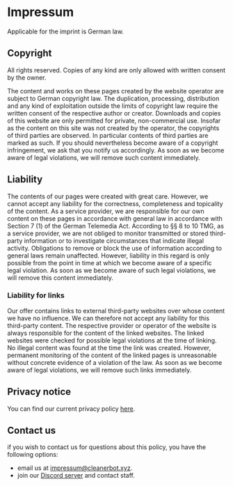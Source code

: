 
# Impressum

Applicable for the imprint is German law.

## Copyright

All rights reserved. Copies of any kind are only allowed with written consent by the owner.

The content and works on these pages created by the website operator are subject to German copyright law. The duplication, processing, distribution and any kind of exploitation outside the limits of copyright law require the written consent of the respective author or creator. Downloads and copies of this website are only permitted for private, non-commercial use. Insofar as the content on this site was not created by the operator, the copyrights of third parties are observed. In particular contents of third parties are marked as such. If you should nevertheless become aware of a copyright infringement, we ask that you notify us accordingly. As soon as we become aware of legal violations, we will remove such content immediately.

## Liability

The contents of our pages were created with great care. However, we cannot accept any liability for the correctness, completeness and topicality of the content. As a service provider, we are responsible for our own content on these pages in accordance with general law in accordance with Section 7 (1) of the German Telemedia Act. According to §§ 8 to 10 TMG, as a service provider, we are not obliged to monitor transmitted or stored third-party information or to investigate circumstances that indicate illegal activity. Obligations to remove or block the use of information according to general laws remain unaffected. However, liability in this regard is only possible from the point in time at which we become aware of a specific legal violation. As soon as we become aware of such legal violations, we will remove this content immediately.

### Liability for links

Our offer contains links to external third-party websites over whose content we have no influence. We can therefore not accept any liability for this third-party content. The respective provider or operator of the website is always responsible for the content of the linked websites. The linked websites were checked for possible legal violations at the time of linking. No illegal content was found at the time the link was created. However, permanent monitoring of the content of the linked pages is unreasonable without concrete evidence of a violation of the law. As soon as we become aware of legal violations, we will remove such links immediately.


## Privacy notice

You can find our current privacy policy [here](/legal/privacy).


## Contact us

if you wish to contact us for questions about this policy, you have the following options:

- email us at impressum@cleanerbot.xyz.
- join our [Discord server](/discord) and contact staff.
